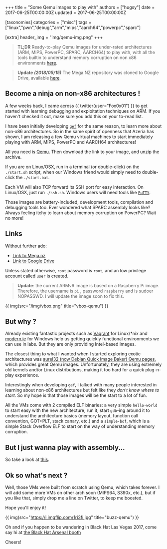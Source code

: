 +++
title = "Some Qemu images to play with"
authors = ["hugsy"]
date = 2017-06-25T00:00:00Z
updated = 2017-06-25T00:00:00Z

[taxonomies]
categories = ["misc"]
tags = ["linux","pwn","debug","arm","mips","aarch64","powerpc","sparc"]

[extra]
header_img = "img/qemu-img.png"
+++

> **TL;DR**
> Ready-to-play Qemu images for under-rated architectures (ARM, MIPS, PowerPC,
> SPARC, AARCH64) to play with, with all the tools builtin to understand memory
> corruption on non x86 environments
> [here](https://mega.nz/#F!oMoVzQaJ!iS73iiQQ3t_6HuE-XpnyaA).

> **Update _(2018/05/15)_**
> The Mega.NZ repository was cloned to Google Drive, available
> [here](https://drive.google.com/drive/folders/107uMlL_DS8yD2TS_0yrHXBDnLOj44a8P?usp=sharing).


## Become a ninja on non-x86 architectures !

A few weeks back, I came across  {{ twitter(user="Fox0x01") }} to get started with learning debugging and exploitation techniques on ARM. If you haven't checked it out, make sure you add this on your to-read list.

I have been initially developing [`gef`](https://github.com/hugsy/gef.git) for the same reason, to learn more about non-x86 architectures. So in the same spirit of openness that Azeria has shown, I am releasing a few Qemu virtual machines to start immediately playing with ARM, MIPS, PowerPC and AARCH64 architectures!

All you need is [Qemu](http://www.qemu.org). Then download the link to your image, and unzip the archive.

If you are on Linux/OSX, run in a terminal (or double-click) on the `./start.sh` script, when our Windows friend would simply need to double-click the `./start.bat`.

Each VM will also TCP forward its SSH port for easy interaction. On Linux/OSX, just run `./ssh.sh`. Windows users will need tools like [`PuTTY`](https://www.chiark.greenend.org.uk/~sgtatham/putty/latest.html).

Those images are battery-included, development tools, compilation and debugging tools too. Ever wondered what SPARC assembly looks like? Always feeling itchy to learn about memory corruption on PowerPC? Wait no more!


## Links

Without further ado:

  * [Link to Mega.nz](https://mega.nz/#F!oMoVzQaJ!iS73iiQQ3t_6HuE-XpnyaA)
  * [Link to Google Drive](https://drive.google.com/drive/folders/107uMlL_DS8yD2TS_0yrHXBDnLOj44a8P?usp=sharing")

Unless stated otherwise, `root` password is `root`, and an low privilege account called `user` is created.

> **Update**: the current ARMv6 image is based on a Raspberry Pi image. Therefore, the username is `pi` , password `raspberry` and is sudoer NOPASSWD. I will update the image soon to fix this.

{{ img(src="/img/vbox.png" title="vbox-qemu") }}


## But why ?

Already existing fantastic projects such as [Vagrant](https://app.vagrantup.com/boxes/search) for Linux/*nix and [modern.ie](https://web.archive.org/web/20170306074002/https://developer.microsoft.com/en-us/microsoft-edge/tools/vms/) for Windows help us getting quickly functional environments we can use in labs. But they are only providing Intel-based images.

The closest thing to what I wanted when I started exploring exotic architectures was [aurel32 (now Debian Quick Image Baker) Qemu pages](https://people.debian.org/~gio/dqib/), which provides great Qemu images. Unfortunately, they are using extremely old kernels and/or Linux distributions, making it too hard for a quick plug-n-play experience.

Interestingly when developing `gef`, I talked with many people interested in learning about non-x86 architectures but felt like they _don't know where to start_. So my hope is that those images will be the start to a lot of fun.

All the VMs come with 2 compiled ELF binaries: a very simple `hello-world` to start easy with the new architecture, run it, start `gdb`-ing around it to understand the architecture basics (memory layout, function call convention, GOT+PLT, stack canary, etc.) and a `simple-bof`, which is a simple Stack Overflow ELF to start on the way of understanding memory corruption.


## But I just wanna play with assembly...

So take a look at [this](https://github.com/hugsy/cemu).


## Ok so what's next ?

Well, those VMs were built from scratch using Qemu, which takes forever. I will add some more VMs on other arch soon (MIPS64, S390x, etc.), but if you like that, simply drop me a line on Twitter, to keep me boosted.

Hope you'll enjoy it!

{{ img(src="https://i.imgflip.com/1ri3fi.jpg" title="buzz-qemu") }}

Oh and if you happen to be wandering in Black Hat Las Vegas 2017, come say hi at [the Black Hat Arsenal booth](https://www.blackhat.com/us-17/arsenal/schedule/index.html#gdb-enhanced-features-gef-8048)

Cheers!

